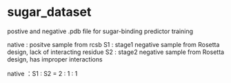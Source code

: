 # sugar_dataset
postive and negative .pdb file for sugar-binding predictor training

native : positve sample from rcsb
S1 : stage1 negative sample from Rosetta design, lack of interacting residue
S2 : stage2 negative sample from Rosetta design, has improper interactions

native ：S1 : S2 = 2 : 1 : 1
